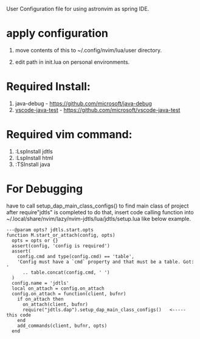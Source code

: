 

User Configuration file for using astronvim as spring IDE.



# apply configuration 

1. move contents of this to ~/.config/nvim/lua/user directory.

2. edit path in init.lua on personal environments.


# Required Install:
1. java-debug - https://github.com/microsoft/java-debug
2. <a href="https://github.com/mfussenegger/nvim-jdtls#nvim-dap-setup">vscode-java-test</a> - https://github.com/microsoft/vscode-java-test


# Required vim command:

1. :LspInstall jdtls
2. :LspInstall html
3. :TSInstall java


# For Debugging

have to call setup_dap_main_class_configs() to find main class of project after require"jdtls" is completed
to do that, insert code calling function
into ~/.local/share/nvim/lazy/nvim-jdtls/lua/jdtls/setup.lua
like below example.

```
---@param opts? jdtls.start.opts
function M.start_or_attach(config, opts)
  opts = opts or {}
  assert(config, 'config is required')
  assert(
    config.cmd and type(config.cmd) == 'table',
    'Config must have a `cmd` property and that must be a table. Got: '
      .. table.concat(config.cmd, ' ')
  )
  config.name = 'jdtls'
  local on_attach = config.on_attach
  config.on_attach = function(client, bufnr)
    if on_attach then
      on_attach(client, bufnr)
      require("jdtls.dap").setup_dap_main_class_configs()   <----- this code 
    end
    add_commands(client, bufnr, opts)
  end

```

